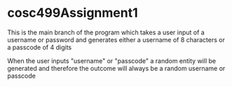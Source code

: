 # cosc499Assignment1

This is the main branch of the program which takes a user input of a username or password and generates either a username of 8 characters or a passcode of 4 digits

When the user inputs "username" or "passcode" a random entity will be generated and therefore the outcome will always be a random username or passcode
